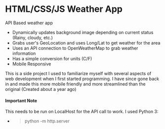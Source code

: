 # HTML/CSS/JS Weather App
API Based weather app

* Dynamically updates background image depending on current status (Rainy, cloudy, etc.)
* Grabs user's GeoLocation and uses Long/Lat to get weather for the area
* Uses an API connection to OpenWeatherMap to grab weather information
* Has a simple conversion for units (C/F)
* Mobile Responsive

This is a side project I used to familiarize myself with several aspects of web development when I first started programming. I have since gone back in and made this more mobile friendly and more streamlined than the original (Created about a year ago)

#### Important Note

This needs to be run on LocalHost for the API call to work. I used Python 3:
*  > python -m http.server